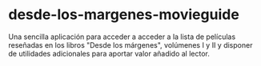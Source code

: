# desde-los-margenes-movieguide
Una sencilla aplicación para acceder a acceder a la lista de películas reseñadas en los libros "Desde los márgenes", volúmenes I y II y disponer de utilidades adicionales para aportar valor añadido al lector.
